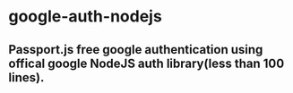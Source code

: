 # google-auth-nodejs

## Passport.js free google authentication using offical google NodeJS auth library(less than 100 lines).
